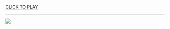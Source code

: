 
<a href="https://premium76.site?title=snake_game_unblocked_google&ref=13M">CLICK TO PLAY</a></h3>
<hr>

<a href="https://premium76.site?title=snake_game_unblocked_google&ref=13M"><img src="https://clearcache.store/games.png"></a>


